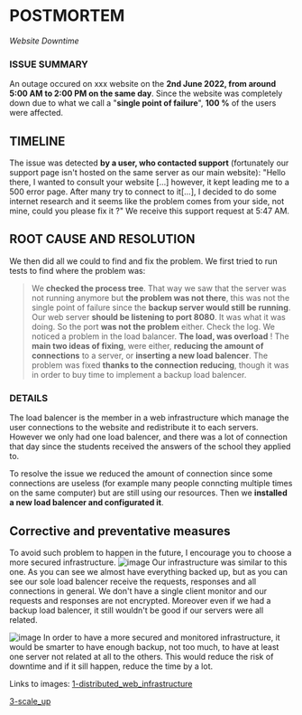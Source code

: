# POSTMORTEM
*Website Downtime*

### ISSUE SUMMARY
An outage occured on xxx website on the **2nd June 2022, from around 5:00 AM to 2:00 PM on the same day**. Since the website was completely down due to what we call a "**single point of failure**", **100 %** of the users were affected.

## TIMELINE
The issue was detected **by a user, who contacted support** (fortunately our support page isn't hosted on the same server as our main website): "Hello there, I wanted to consult your website [...] however, it kept leading me to a 500 error page. After many try to connect to it[...], I decided to do some internet research and it seems like the problem comes from your side, not mine, could you please fix it ?" We receive this support request at 5:47 AM.

## ROOT CAUSE AND RESOLUTION
We then did all we could to find and fix the problem. We first tried to run tests to find where the problem was:
> We **checked the process tree**. That way we saw that the server was not running anymore but **the problem was not there**, this was not the single point of failure since the **backup server would still be running**.
> Our web server **should be listening to port 8080**. It was what it was doing. So the port **was not the problem** either.
> Check the log. We noticed a problem in the load balancer. **The load, was overload** !
The **main two ideas of fixing**, were either, **reducing the amount of connections** to a server, or **inserting a new load balencer**. The problem was fixed **thanks to the connection reducing**, though it was in order to buy time to implement a backup load balencer.

### DETAILS
The load balencer is the member in a web infrastructure which manage the user connections to the website and redistribute it to each servers. However we only had one load balencer, and there was a lot of connection that day since the students received the answers of the school they applied to.

To resolve the issue we reduced the amount of connection since some connections are useless (for example many people conncting multiple times on the same computer) but are still using our resources. Then we **installed a new load balencer and configurated it**.

## Corrective and preventative measures
To avoid such problem to happen in the future, I encourage you to choose a more secured infrastructure.
![image](https://viewer.diagrams.net/?tags=%7B%7D&highlight=0000ff&edit=_blank&layers=1&nav=1&title=1-distributed_web_infrastructure%20(4).drawio#R7Vxdc9soFP01ntl9aEYS%2BvJjYmfTnUk7bT2zbR%2BxhGRtsfAiHNv76xckZEvGjok%2FIpzNTMYxV4DQ5ZzDBYF7YDBdPlA4m3wiMcI9x4qXPTDsOU7oh%2FxTGFaVwQV2ZUhpFlcma2MYZf%2BiymjX1nkWo0LaKhMjBLNs1jZGJM9RxFo2SClZtLMlBMctwwymSDGMIohV6%2FcsZhNptf3%2B5sJHlKUTeevQCaoLU1hnlk9STGBMFg0TuO%2BBASWEVd%2BmywHCwndtv%2Fyx5%2Bq6YRTlTKfAXZ%2F9xb7i1eixPwoeGKSZn32wHdk4tqqfGMXcATJJKJuQlOQQ32%2Bsd5TM8xiJai2e2uR5JGTGjTY3%2Fo0YW8nehHNGuGnCplheRcuM%2FWh8%2FymquvFkariUNZeJVZ3IGV39aCYapURyU6xM1eWSDOMBwYSWTwdiiMIk4vaCUfILNa74UYjGCb%2BiOlb6uiBzGqHnvCkBCmmK2HP5ZEbh6sYdZL89IDJF%2FBF4BoowZNlTG4tQQjpd59v0Ov8iO%2F4lIKjqfYJ4Lu80wJl4eAUaGHPeCQgsJhlDoxks3bHgzG938Bmd%2FoQoQ8tnvVRflUSTSrMm3qLB29o2aVLWupBfATCHXI4uu2TONcEMohfQpZdlFL1cq0sYWL1jNPbmFBAkYYSinSAYh57rWa8DArM0FigaO0KUaxu32Qo82p3%2FQq31UBi7u5wfOmPg%2B%2BfRWtfaEltNrfUvpbWOQVr7BqTW1WRZ3yySqVR6TaVdd%2FzPZr8%2FDwK7Hc06LwxnLyq1uiAwTGrd%2FVKrznauUGrDzrXWnEnjcUprv4xkF1VaryullUW%2FkEzM9Gq0%2BU4bbS7YQlHVUFlqC0jrZpwg4Z1iqx0sB9oDeXAKvC6q4brwMkzDvf0argZ616fhntW5hrvGaLj%2B2sRpsdJFZbyvy7PAKJ45oTkRs62HApMjZl0UeGaBoN8tCII3Nm%2FSRYFrFAr6ypD7HY25QQ684Lbn%2BJg%2Fzt2Yj8J%2BKr59TrN8%2BcxwbB8ejs8wuHp%2Be3AFfteDK3gfXM%2F7Xs3SHV19oygFuh1dWzjQhMGWrgYm6ao2DIBRKKibff3K2vnKk23OKv8RqmrSslM93782Lhk0sh41sF4jBMyKU23PFAhoTliNjqx0MWDWjNXt9kVfSwZ0V4lbkZVJS8TaGDBribhudiOseiQw5pY7iFEe7YmsPt7OKFmuFPwUEzgTX7kHIcYIk5TCKc8%2FQzTjDRa1ta992Vw4vOa8RPXe1h1r0EmSOLt7N%2FbHvnemNWgHbL1HBF1Hc8AYJdefJn%2BwbiwrbCu6fVDSy1QDMK%2Bv874mxx2z9s6BwByhP24GbdQEWhcFhu2grNvdkPrb2QxnEb83ycWTy5eDHc%2BXQ8uw%2BbJzhQq7FS5fg7gGuuJqVgTlvIvrOcVVFwVm7Zmsm31t2tr9Wx47POA5jj5xdG3HJCQiMeIZxrBAxjnWdjt3rPoq8i041u18kzzwzRF83XDAYMV3rvS1pKO%2BkBpCBivSWPZOYn1ajb4%2BnkapM3aNPgn7%2FeNC8rXx%2FN5%2FJ%2BFZSai9emnYzjt1%2BbJBQudNk1A7drscC11Hcb9cPVbdvl5P%2Ft%2BtGW8tGfu22m%2Fhjm5zL9Zr6jHKbyidc74K0rCJ%2BEwwWfB%2FJCmp%2FM8cFeJ4A9fDOkM1oSmU3uQ%2BYYpDc5KjLe9LE8RZmvMkRokoJpzKI1R8K83TLI5L6S54F2d5%2BlhmG7obyzfpMGEivHjZcDCc8IIoFygSZyxKD3p3%2FI%2F7dCCk1%2BNtHfC0vUnzP5GdsgHJefNhVnY4ggVbiKcXwwcT2lI%2B6Zk4bdvb2PAUbDjeDnBsHyg5HzjUg181l7nH85rNw8%2Bj3xYLARG2mqHf6yz8ls1cqgrsqovXc5MQMob0JiJTIR7ittafX%2FjHbRxTVBR769%2Br4tarzE7sei9NrcmBo6fJF5uduOqhj72Ki7P8V9slbf8dt%2Ftir1sPb5HQ3SPR9G49PzzxyFYQtDuyPuVY11CFUMqJLaUe%2B1BFRx%2F94snN79xU2Tc%2FFgTu%2FwM%3D)
Our infrastructure was similar to this one. As you can see we almost have everything backed up, but as you can see our sole load balencer receive the requests, responses and all connections in general. We don't have a single client monitor and our requests and responses are not encrypted. Moreover even if we had a backup load balencer, it still wouldn't be good if our servers were all related.

![image](https://viewer.diagrams.net/?tags=%7B%7D&highlight=0000ff&edit=_blank&layers=1&nav=1&title=3-scale_up.drawio#R7V1bc9o4FP41mWkfyviOeUxp2u5M0k2XzqR92hG2AG%2BMRY0SoL9%2BJVsCWzJYARsUQqfT4mP5pvPpOxfJx1d2f7r8koLZ5A6FML6yjHB5ZX%2B6sizf88m%2FVLDKBY5t5oJxGoW5qCAYRH8gExpM%2BhSFcF5qiBGKcTQrCwOUJDDAJRlIU7QoNxuhuHzVGRhDSTAIQCxLH6IQT5jU9HqbHV9hNJ6wS%2FtWN98xBbwxe5L5BIRoURDZN1d2P0UI57%2Bmyz6Mad%2FxfsmP%2B7xl7%2FrGUphglQNGf8DtHZo7D6Pr%2BDv428eP0e0HdrPPIH5iD3yTBOlqhmFIxCn8%2FQTnmN0%2FXvFOgSHpI7aJUjxBY5SA%2BGYj%2FZiipySE9MoG2dq0uUVoRoQmEf4HMV4xhYMnjIhogqcx2wuXEf5Z%2BP2LnYr%2B%2FrQsbqz4RoLT1c%2Fixq%2FixuagbIsfNUIJ%2FgymUUwFX2H8DHEUALaD3Z1p0e0ojvsoRmnWBXYIoD8KiHyOU%2FQIC3u8wIfDEd0zATN6%2BCiGy2sKRSKTlcb0OEdPaQB3aIqDH6RjiHe08%2FJ2VEWFCzBIfIFoCsnjZ7qNAY6eyzAHbLSM1%2B02gCI%2FGKZegC9Twlc%2FjuizS5CKYzKkKXQWkwjDwQxkvbEgpFIGxsv1sLXPn2GK4XJnL7G9DhvDjMRMPqYXBUrgskmRDYyW%2BtWS%2BvXK8mJM%2B2EGEvJ7TH9%2F%2BjZ4t1gsKGxWM%2FieNyFXLLbi4mEqSoqtyHk6I4SGIO0EaEpOmV3W%2BOue%2FHMdhimcz7eeX9B1mRxq9N2A9iyjrL61WurU57WlPrtCfUIncfaIo%2BSx3CPl7tuP9rb2ai2%2FWIr8Uuxb3v%2FKnMNOd48iShVcj2sdrQS98lPkJMqOKppC4URW3YnyXpBOlOl6%2FYz7q9%2BpUL88TAi6sURsCUqgwIJMBOJonJDNgKgUEvlHOkCILYuv2Y5pFIaZcSaDM4iS8S0cUUU7G8k%2FDPpUhMjhozhzWCbkQEjO8HFGOyTrIvcj%2BUs6rW903CuX3G2fbJubbfKXNk9xHyXkAUCUwQyCOV5Qh4KCGAMMhtmzcjvMXQpTML%2B9hmhA0LrtyjTgV7CA3RYLuFtJnD595tRya%2Bb9fkI5l9r5n6KoirQLQOIN6Uk%2FzLM%2BvSYNTGe2zGicHGkMQfA4zojlA7sobZKOh%2B8s16WtiIItQ%2Fj9Xr6JweCW7OtT5I0I9jC71iLKemMOUzL4qRdesCMUaOS%2Frz9%2B3A9qLBQR5z3ThGFpA2GCobFVDU2vLYj5Nf79fEbGJzylg8%2F9%2BMxqdbruTh9%2FX2995AcwqPQSh77ruEbj3rqnaE1Nvbx1dw8kVHWcPuFfx20sACTbxfDCM8ifZgOSxmDV0wtWntaw6uzmnAuwiqo09EJWV2dkmXvhynqtwHK%2B%2FbmZfJgEoPvvw93jA7q5%2F5Iop61MvSyhV%2Bea17vXFnWvRf%2F4FgHqeJFgDSYB9XvVHFsOWaIBEMcwRuMUTGmEBdOIPDAN98r77jc76hNqS8gT76YqvHoVPtZoZFX7WKE39FyvGRfb9oRUnHPqXE5vryiODUYJIJ%2BjFC4AverLkBGSaHqAUZpNZ7Si8v3cap6ViLNkQxMIcIUwvgIAVVF8a6lYbhILANgo8aItW0i1VaTO21JXpUHSLsQpBsCqHgOLk7nTYNZ5DC8Gwv6epFlh8Xd5BpoYfH7bZziKt7mBLYxuxzgxGVvOAcObTbW0FGVaqmFmx%2BiWIwKnZnhnWwWP76AowTAYPHJ88UUPDU%2B91tOIrxg4WJrxiJxxVXEHWa%2FL%2BXSaMafpcbO1HPheqx9c6IdOlep9a0gYphl28YxaT%2B%2B4rr51iPNwYReN2KWnyi6q091HYhc52FwzhHXWVGAKYYR9ci44JKmtCxdYbpkLanOP50gGHDb1ZGBrRQaWnHhYk4H9lsjAMU9OBj2NyMDo2GU%2B8HfTAdkQR%2FSaIswyP3TbmptQp4JWkxfKq%2BC4m68JFTjazbAS1PlXLzFKu1B4rBkyXQySKgq5E6QJCi05h3aHkgijNErGNPLNl35n02M0d5YHwzEMSAsZv%2BsF4RynQYyewiZt1xblN2Chun7ZQlV4q72j2if%2FXO1TxzD8Mjt4tq2nE9uu5bJULZdea4Mc8wBktmW51qsQldYH7bRcYoh15pZLFYV246FUdigBA1gVGrAF65szCy8C9FwhreAaAqLzMza6%2Bp930sVMimayanK45x7TTh6ynqx5O2naJR7qdi%2BBnCoR2YpEZOnlQjtyFveczWHtwoVXbg5VUdi8OTyMBuX3Ey8Wamuq8aiRnKP1iucXzD28rZSOrTrHwMtjaMIErn7hWdklUp7qErIEfg3ezjFHoAxCzdbU2PJE1wMcEgGb7qJ2SCxh8G0cJUsJuxsUmq%2FD%2FvSkBXaS%2BTnuTJdzSCbxYn9OZn%2BUpxT0Sg%2Fy%2FIw%2BcNvP%2Fryx8FsdbnqF3%2Fy%2BC5bmejaLaSWDCCUbi%2FPq7YppepoZFlvOipa7nuAXzs%2Bw582KNfNHtumHLJrX16afnmPbNenKySVXK451NVyrUspwKr%2BE5XmlpdR1ycyzDCmV8%2Bx6ZThd7dJoAggNVRA6nl0EYd0E89sGoaUVCG05zf5m8hpiLTbViprtOUHavRh8SWyojH1Xcew7ekWarnY%2B9yWx0STcNJvRteVak28ksWGfPLy25SLrbyOzsa7Vczqjfsh7OReWPRnLqr6eq9lsOb%2Fvwkj%2FRKscA7r8hS6WuVsNvt%2BewUgXq3CpZo%2FXwub9Ke3c9%2FJIvwz0XU75a8th8vt%2BcwNd%2BdMJ7Y10T56jk4d%2BErLxzKvjh2A%2BWfd8oZep%2FB5gDNMkk9BXp8VRYUm00NCwK%2B2xa96PfskXF9wKjXDZgR9hEMvvuaKiVT%2FCIJ7IFM7T8jcYvKqPMOTZtkisO7%2B7ck%2BmuILImPOvWHGZub1a%2F7AE3C21RAkeKmqJ3qfRM62wbxkJxAuUPhZKBA1rS%2BevxdHWUkLsAxSF0dL8tyiqSLDhsdYED4qgdyUWXNf%2Bb%2FrTEZXF8%2BT6Dscs2d%2FZZ7qs7NmYe1UaqXLYTlzNuLLdyeYZdt11gemkMsQCmI5ab%2FgkZYTFF%2F%2BO%2BUmoSiWdST64NMxPVJd015DUtyzprruuKvEjA%2BZlJX50qNzjtjjsyObm45q517j5Qql98z8%3D)
In order to have a more secured and monitored infrastructure, it would be smarter to have enough backup, not too much, to have at least one server not related at all to the others. This would reduce the risk of downtime and if it sill happen, reduce the time by a lot.

Links to images:
[1-distributed_web_infrastructure](https://github.com/NeoV0id/holberton-system_engineering-devops/blob/master/0x09-web_infrastructure_design/1-distributed_web_infrastructure)

[3-scale_up](https://github.com/NeoV0id/holberton-system_engineering-devops/blob/master/0x09-web_infrastructure_design/3-scale_up)
